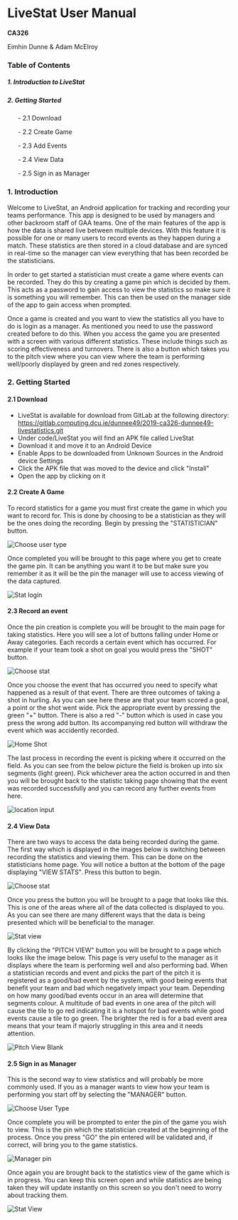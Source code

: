 # LiveStat User Manual

**CA326**

Eimhin Dunne & Adam McElroy

### Table of Contents

##### 1. Introduction to LiveStat

##### 2. Getting Started

&nbsp;&nbsp;&nbsp;&nbsp;&nbsp;&nbsp;- 2.1 Download

&nbsp;&nbsp;&nbsp;&nbsp;&nbsp;&nbsp;- 2.2 Create Game

&nbsp;&nbsp;&nbsp;&nbsp;&nbsp;&nbsp;- 2.3 Add Events

&nbsp;&nbsp;&nbsp;&nbsp;&nbsp;&nbsp;- 2.4 View Data

&nbsp;&nbsp;&nbsp;&nbsp;&nbsp;&nbsp;- 2.5 Sign in as Manager

### 1. Introduction 

Welcome to LiveStat, an Android application for tracking and recording your teams performance. This app is designed to be used by managers and other backroom staff of GAA teams. One of the main features of the app is how the data is shared live between multiple devices. With this feature it is possible for one or many users to record events as they happen during a match. These statistics are then stored in a cloud database and are synced in real-time so the manager can view everything that has been recorded be the statisticians. 

In order to get started a statistician must create a game where events can be recorded. They do this by creating a game pin which is decided by them. This acts as a password to gain access to view the statistics so make sure it is something you will remember. This can then be used on the manager side of the app to gain access when prompted. 

Once a game is created and you want to view the statistics all you have to do is login as a manager. As mentioned you need to use the password created before to do this. When you access the game you are presented with a screen with various different statistics. These include things such as scoring effectiveness and turnovers. There is also a button which takes you to the pitch view where you can view where the team is performing well/poorly displayed by green and red zones respectively.

### 2. Getting Started

#### 2.1 Download

- LiveStat is available for download from GitLab at the following directory: https://gitlab.computing.dcu.ie/dunnee49/2019-ca326-dunnee49-livestatistics.git
- Under code/LiveStat you will find an APK file called LiveStat 
- Download it and move it to an Android Device
- Enable Apps to be downloaded from Unknown Sources in the Android device Settings
- Click the APK file that was moved to the device and click "Install"
- Open the app by clicking on it

#### 2.2 Create A Game

To record statistics for a game you must first create the game in which you want to record for. This is done by choosing to be a statistician as they will be the ones doing the recording. Begin by pressing the "STATISTICIAN" button.

![Choose user type](selectType.png)



Once completed you will be brought to this page where you get to create the game pin. It can be anything you want it to be but make sure you remember it as it will be the pin the manager will use to access viewing of the data captured.

![Stat login](statLogin.png)



#### 2.3 Record an event

Once the pin creation is complete you will be brought to the main page for taking statistics. Here you will see a lot of buttons falling under Home or Away categories. Each records a certain event which has occurred. For example if your team took a shot on goal you would press the "SHOT" button. 

![Choose stat](statInput.png)



Once you choose the event that has occurred you need to specify what happened as a result of that event. There are three outcomes of taking a shot in hurling. As you can see here these are that your team scored a goal, a point or the shot went wide. Pick the appropriate event by pressing the green "+" button. There is also a red "-" button which is used in case you press the wrong add button. Its accompanying red button will withdraw the event which was accidently recorded. 

![Home Shot](homeShot.png)



The last process in recording the event is picking where it occurred on the field. As you can see from the below picture the field is broken up into six segments (light green). Pick whichever area the action occurred in and then you will be brought back to the statistic taking page showing that the event was recorded successfully and you can record any further events from here.

![location input](pitchInput.png)



#### 2.4 View Data

There are two ways to access the data being recorded during the game. The first way which is displayed in the images below is switching between recording the statistics and viewing them. This can be done on the statisticians home page. You will notice a button at the bottom of the page displaying "VIEW STATS". Press this button to begin.

![Choose stat](statInput.png)



Once you press the button you will be brought to a page that looks like this. This is one of the areas where all of the data collected is displayed to you. As you can see there are many different ways that the data is being presented which will be beneficial to the manager.

![Stat view](statView.png)



By clicking the "PITCH VIEW" button you will be brought to a page which looks like the image below. This page is very useful to the manager as it displays where the team is performing well and also performing bad. When a statistician records and event and picks the part of the pitch it is registered as a good/bad event by the system, with good being events that benefit your team and bad which negatively impact your team. Depending on how many good/bad events occur in an area will determine that segments colour. A multitude of bad events in one area of the pitch will cause the tile to go red indicating it is a hotspot for bad events while good events cause a tile to go green. The brighter the red is for a bad event area means that your team if majorly struggling in this area and it needs attention.

![Pitch View Blank](pichViewN.png)

#### 2.5 Sign in as Manager

This is the second way to view statistics and will probably be more commonly used. If you as a manager wants to view how your team is performing you start off by selecting the "MANAGER" button.

![Choose User Type](selectType.png)



Once complete you will be prompted to enter the pin of the game you wish to view. This is the pin which the statistician created at the beginning of the process.  Once you press "GO" the pin entered will be validated and, if correct, will bring you to the game statistics.

![Manager pin](managerlogin.png)



Once again you are brought back to the statistics view of the game which is in progress. You can keep this screen open and while statistics are being taken they will update instantly on this screen so you don't need to worry about tracking them.

![Stat View](statView.png)